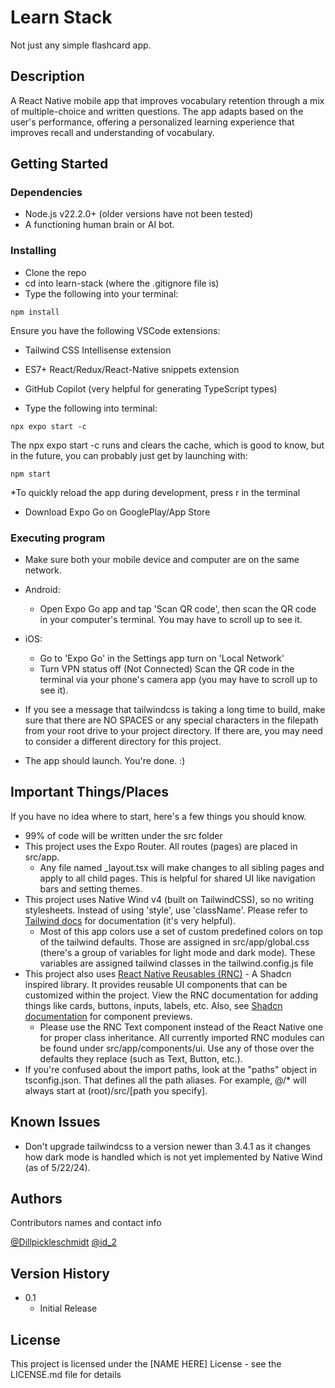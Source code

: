 # Learn Stack

Not just any simple flashcard app.

## Description

A React Native mobile app that improves vocabulary retention through a mix of multiple-choice and written questions. The app adapts based on the user's performance, offering a personalized learning experience that improves recall and understanding of vocabulary.

## Getting Started

### Dependencies

- Node.js v22.2.0+ (older versions have not been tested)
- A functioning human brain or AI bot.

### Installing

- Clone the repo
- cd into learn-stack (where the .gitignore file is)
- Type the following into your terminal:

```
npm install
```

Ensure you have the following VSCode extensions:

- Tailwind CSS Intellisense extension
- ES7+ React/Redux/React-Native snippets extension
- GitHub Copilot (very helpful for generating TypeScript types)

- Type the following into terminal:

```
npx expo start -c
```

The npx expo start -c runs and clears the cache, which is good to know, but in the future, you can probably just get by launching with:

```
npm start
```

\*To quickly reload the app during development, press r in the terminal

- Download Expo Go on GooglePlay/App Store

### Executing program

- Make sure both your mobile device and computer are on the same network.

- Android:

  - Open Expo Go app and tap 'Scan QR code', then scan the QR code in your computer's terminal. You may have to scroll up to see it.

- iOS:

  - Go to 'Expo Go' in the Settings app turn on 'Local Network'
  - Turn VPN status off (Not Connected)
    Scan the QR code in the terminal via your phone's camera app (you may have to scroll up to see it).

- If you see a message that tailwindcss is taking a long time to build, make sure that there are NO SPACES or any special characters in the filepath from your root drive to your project directory. If there are, you may need to consider a different directory for this project.

- The app should launch. You're done. :)

## Important Things/Places

If you have no idea where to start, here's a few things you should know.

- 99% of code will be written under the src folder
- This project uses the Expo Router. All routes (pages) are placed in src/app.
  - Any file named \_layout.tsx will make changes to all sibling pages and apply to all child pages. This is helpful for shared UI like navigation bars and setting themes.
- This project uses Native Wind v4 (built on TailwindCSS), so no writing stylesheets. Instead of using 'style', use 'className'. Please refer to [Tailwind docs](https://tailwindcss.com/docs) for documentation (it's very helpful).
  - Most of this app colors use a set of custom predefined colors on top of the tailwind defaults. Those are assigned in src/app/global.css (there's a group of variables for light mode and dark mode). These variables are assigned tailwind classes in the tailwind.config.js file
- This project also uses [React Native Reusables (RNC)](https://rnr-docs.vercel.app/getting-started/initial-setup/) - A Shadcn inspired library. It provides reusable UI components that can be customized within the project. View the RNC documentation for adding things like cards, buttons, inputs, labels, etc. Also, see [Shadcn documentation](https://ui.shadcn.com/docs/components/) for component previews.
  - Please use the RNC Text component instead of the React Native one for proper class inheritance. All currently imported RNC modules can be found under src/app/components/ui. Use any of those over the defaults they replace (such as Text, Button, etc.).
- If you're confused about the import paths, look at the "paths" object in tsconfig.json. That defines all the path aliases. For example, @/\* will always start at (root)/src/[path you specify].

## Known Issues

- Don't upgrade tailwindcss to a version newer than 3.4.1 as it changes how dark mode is handled which is not yet implemented by Native Wind (as of 5/22/24).

## Authors

Contributors names and contact info

[@Dillpickleschmidt](https://github.com/Dillpickleschmidt)
[@id_2]()

## Version History

- 0.1
  - Initial Release

## License

This project is licensed under the [NAME HERE] License - see the LICENSE.md file for details

<!-- ## Acknowledgments

Inspiration, code snippets, etc.

- [awesome-readme](https://github.com/matiassingers/awesome-readme)
- [PurpleBooth](https://gist.github.com/PurpleBooth/109311bb0361f32d87a2)
- [dbader](https://github.com/dbader/readme-template)
- [zenorocha](https://gist.github.com/zenorocha/4526327)
- [fvcproductions](https://gist.github.com/fvcproductions/1bfc2d4aecb01a834b46) -->
